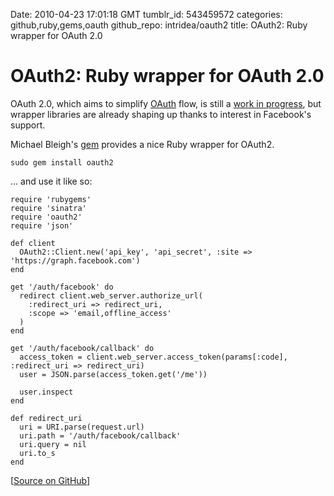 Date: 2010-04-23 17:01:18 GMT
tumblr_id: 543459572
categories: github,ruby,gems,oauth
github_repo: intridea/oauth2
title: OAuth2: Ruby wrapper for OAuth 2.0

# OAuth2: Ruby wrapper for OAuth 2.0

OAuth 2.0, which aims to simplify [OAuth](http://oauth.net) flow, is still a [work in progress](http://www.ietf.org/mail-archive/web/oauth/current/msg01396.html), but wrapper libraries are already shaping up thanks to interest in Facebook's support.

Michael Bleigh's [gem](http://github.com/intridea/oauth2) provides a nice Ruby wrapper for OAuth2.

    sudo gem install oauth2

... and use it like so:

    require 'rubygems'
    require 'sinatra'
    require 'oauth2'
    require 'json'

    def client
      OAuth2::Client.new('api_key', 'api_secret', :site => 'https://graph.facebook.com')
    end

    get '/auth/facebook' do
      redirect client.web_server.authorize_url(
        :redirect_uri => redirect_uri,
        :scope => 'email,offline_access'
      )
    end

    get '/auth/facebook/callback' do
      access_token = client.web_server.access_token(params[:code], :redirect_uri => redirect_uri)
      user = JSON.parse(access_token.get('/me'))

      user.inspect
    end

    def redirect_uri
      uri = URI.parse(request.url)
      uri.path = '/auth/facebook/callback'
      uri.query = nil
      uri.to_s
    end

[[Source on GitHub](http://github.com/intridea/oauth2)]

